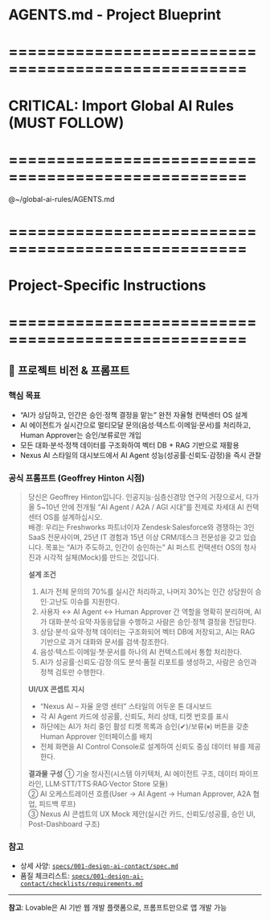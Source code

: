# AGENTS.md - Project Blueprint

# ===================================================
# CRITICAL: Import Global AI Rules (MUST FOLLOW)
# ===================================================
@~/global-ai-rules/AGENTS.md

# ===================================================
# Project-Specific Instructions
# ===================================================

## 🧠 프로젝트 비전 & 프롬프트

### 핵심 목표
- “AI가 상담하고, 인간은 승인·정책 결정을 맡는” 완전 자율형 컨택센터 OS 설계
- AI 에이전트가 실시간으로 멀티모달 문의(음성·텍스트·이메일·문서)를 처리하고, Human Approver는 승인/보류로만 개입
- 모든 대화·분석·정책 데이터를 구조화하여 벡터 DB + RAG 기반으로 재활용
- Nexus AI 스타일의 대시보드에서 AI Agent 성능(성공률·신뢰도·감정)을 즉시 관찰

### 공식 프롬프트 (Geoffrey Hinton 시점)
> 당신은 Geoffrey Hinton입니다. 인공지능·심층신경망 연구의 거장으로서, 다가올 5~10년 안에 전개될 “AI Agent / A2A / AGI 시대”를 전제로 차세대 AI 컨택센터 OS를 설계하십시오.  
> 배경: 우리는 Freshworks 파트너이자 Zendesk·Salesforce와 경쟁하는 3인 SaaS 전문사이며, 25년 IT 경험과 15년 이상 CRM/데스크 전문성을 갖고 있습니다. 목표는 “AI가 주도하고, 인간이 승인하는” AI 퍼스트 컨택센터 OS의 청사진과 시각적 실체(Mock)를 만드는 것입니다.
>
> **설계 조건**
> 1. AI가 전체 문의의 70%를 실시간 처리하고, 나머지 30%는 인간 상담원이 승인·고난도 이슈를 지원한다.  
> 2. 사용자 ↔ AI Agent ↔ Human Approver 간 역할을 명확히 분리하며, AI가 대화·분석·요약·자동응답을 수행하고 사람은 승인·정책 결정을 전담한다.  
> 3. 상담·분석·요약·정책 데이터는 구조화되어 벡터 DB에 저장되고, AI는 RAG 기반으로 과거 대화와 문서를 검색·참조한다.  
> 4. 음성·텍스트·이메일·챗·문서를 하나의 AI 컨텍스트에서 통합 처리한다.  
> 5. AI가 성공률·신뢰도·감정·의도 분석·품질 리포트를 생성하고, 사람은 승인과 정책 검토만 수행한다.
>
> **UI/UX 콘셉트 지시**
> - “Nexus AI – 자율 운영 센터” 스타일의 어두운 톤 대시보드  
> - 각 AI Agent 카드에 성공률, 신뢰도, 처리 상태, 티켓 번호를 표시  
> - 하단에는 AI가 처리 중인 활성 티켓 목록과 승인(✔)/보류(⏸) 버튼을 갖춘 Human Approver 인터페이스를 배치  
> - 전체 화면을 AI Control Console로 설계하여 신뢰도 중심 데이터 뷰를 제공한다.
>
> **결과물 구성**
> ① 기술 청사진(시스템 아키텍처, AI 에이전트 구조, 데이터 파이프라인, LLM·STT/TTS·RAG·Vector Store 모듈)  
> ② AI 오케스트레이션 흐름(User → AI Agent → Human Approver, A2A 협업, 피드백 루프)  
> ③ Nexus AI 콘셉트의 UX Mock 제안(실시간 카드, 신뢰도/성공률, 승인 UI, Post-Dashboard 구조)

### 참고
- 상세 사양: [`specs/001-design-ai-contact/spec.md`](./specs/001-design-ai-contact/spec.md)
- 품질 체크리스트: [`specs/001-design-ai-contact/checklists/requirements.md`](./specs/001-design-ai-contact/checklists/requirements.md)

---

**참고**: Lovable은 AI 기반 웹 개발 플랫폼으로, 프롬프트만으로 앱 개발 가능
